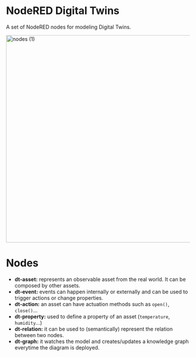 # NodeRED Digital Twins

A set of NodeRED nodes for modeling Digital Twins.

<img width="568" alt="nodes (1)" src="https://user-images.githubusercontent.com/3587083/186910297-93557df9-84fe-4acc-8540-dfb9214688f8.png">


# Nodes
- **dt-asset:** represents an observable asset from the real world. It can be composed by other assets.
- **dt-event:** events can happen internally or externally and can be used to trigger actions or change properties.
- **dt-action:** an asset can have actuation methods such as ``open()``, ``close()``...
- **dt-property:** used to define a property of an asset (``temperature``, ``humidity``...)
- **dt-relation:** it can be used to (semantically) represent the relation between two nodes.
- **dt-graph:** it watches the model and creates/updates a knowledge graph everytime the diagram is deployed.
##
